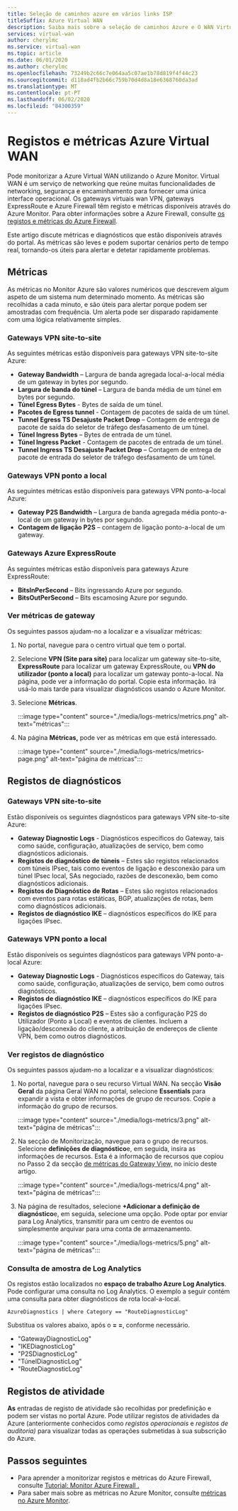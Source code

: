 ```yaml
---
title: Seleção de caminhos azure em vários links ISP
titleSuffix: Azure Virtual WAN
description: Saiba mais sobre a seleção de caminhos Azure e O WAN Virtual
services: virtual-wan
author: cherylmc
ms.service: virtual-wan
ms.topic: article
ms.date: 06/01/2020
ms.author: cherylmc
ms.openlocfilehash: 73249b2c66c7e064aa5c07ae1b78d819f4f44c23
ms.sourcegitcommit: d118ad4fb2b66c759b70d4d8a18e6368760da3ad
ms.translationtype: MT
ms.contentlocale: pt-PT
ms.lasthandoff: 06/02/2020
ms.locfileid: "84300359"
---
```

# <a name="azure-virtual-wan-logs-and-metrics"></a>Registos e métricas Azure Virtual WAN

Pode monitorizar a Azure Virtual WAN utilizando o Azure Monitor. Virtual WAN é um serviço de networking que reúne muitas funcionalidades de networking, segurança e encaminhamento para fornecer uma única interface operacional. Os gateways virtuais wan VPN, gateways ExpressRoute e Azure Firewall têm registo e métricas disponíveis através do Azure Monitor. Para obter informações sobre a Azure Firewall, consulte [os registos e métricas do Azure Firewall](../firewall/logs-and-metrics.md).

Este artigo discute métricas e diagnósticos que estão disponíveis através do portal. As métricas são leves e podem suportar cenários perto de tempo real, tornando-os úteis para alertar e detetar rapidamente problemas.

## <a name="metrics"></a>Métricas

As métricas no Monitor Azure são valores numéricos que descrevem algum aspeto de um sistema num determinado momento. As métricas são recolhidas a cada minuto, e são úteis para alertar porque podem ser amostradas com frequência. Um alerta pode ser disparado rapidamente com uma lógica relativamente simples.

### <a name="site-to-site-vpn-gateways"></a>Gateways VPN site-to-site

As seguintes métricas estão disponíveis para gateways VPN site-to-site Azure:

* **Gateway Bandwidth** – Largura de banda agregada local-a-local média de um gateway in bytes por segundo.
* **Largura de banda do túnel** – Largura de banda média de um túnel em bytes por segundo.
* **Túnel Egress Bytes** - Bytes de saída de um túnel. 
* **Pacotes de Egress tunnel** - Contagem de pacotes de saída de um túnel. 
* **Tunnel Egress TS Desajuste Packet Drop** – Contagem de entrega de pacote de saída do seletor de tráfego desfasamento de um túnel. 
* **Túnel Ingress Bytes** – Bytes de entrada de um túnel. 
* **Túnel Ingress Packet** - Contagem de pacotes de entrada de um túnel. 
* **Tunnel Ingress TS Desajuste Packet Drop** – Contagem de entrega de pacote de entrada do seletor de tráfego desfasamento de um túnel. 

### <a name="point-to-site-vpn-gateways"></a>Gateways VPN ponto a local

As seguintes métricas estão disponíveis para gateways VPN ponto-a-local Azure:

* **Gateway P2S Bandwidth** – Largura de banda agregada média ponto-a-local de um gateway in bytes por segundo.
* **Contagem de ligação P2S** – contagem de ligação ponto-a-local de um gateway.

### <a name="azure-expressroute-gateways"></a>Gateways Azure ExpressRoute

As seguintes métricas estão disponíveis para gateways Azure ExpressRoute:

* **BitsInPerSecond** – Bits ingressando Azure por segundo.
* **BitsOutPerSecond** – Bits escamosing Azure por segundo.

### <a name="view-gateway-metrics"></a><a name="metrics-steps"></a>Ver métricas de gateway

Os seguintes passos ajudam-no a localizar e a visualizar métricas:

1. No portal, navegue para o centro virtual que tem o portal.

2. Selecione **VPN (Site para site)** para localizar um gateway site-to-site, **ExpressRoute** para localizar um gateway ExpressRoute, ou **VPN do utilizador (ponto a local)** para localizar um gateway ponto-a-local. Na página, pode ver a informação do portal. Copie esta informação. Irá usá-lo mais tarde para visualizar diagnósticos usando o Azure Monitor.

3. Selecione **Métricas**.

   :::image type="content" source="./media/logs-metrics/metrics.png" alt-text="métricas":::

4. Na página **Métricas,** pode ver as métricas em que está interessado.

   :::image type="content" source="./media/logs-metrics/metrics-page.png" alt-text="página de métricas":::

## <a name="diagnostic-logs"></a><a name="diagnostic"></a>Registos de diagnósticos

### <a name="site-to-site-vpn-gateways"></a>Gateways VPN site-to-site

Estão disponíveis os seguintes diagnósticos para gateways VPN site-to-site Azure:

* **Gateway Diagnostic Logs** - Diagnósticos específicos do Gateway, tais como saúde, configuração, atualizações de serviço, bem como diagnósticos adicionais.
* **Registos de diagnóstico de túneis** – Estes são registos relacionados com túneis IPsec, tais como eventos de ligação e desconexão para um túnel IPsec local, SAs negociado, razões de desconexão, bem como diagnósticos adicionais.
* **Registos de Diagnóstico de Rotas** – Estes são registos relacionados com eventos para rotas estáticas, BGP, atualizações de rotas, bem como diagnósticos adicionais.
* **Registos de diagnóstico IKE** – diagnósticos específicos do IKE para ligações IPsec.

### <a name="point-to-site-vpn-gateways"></a>Gateways VPN ponto a local

Estão disponíveis os seguintes diagnósticos para gateways VPN ponto-a-local Azure:

* **Gateway Diagnostic Logs** - Diagnósticos específicos do Gateway, tais como saúde, configuração, atualizações de serviço, bem como outros diagnósticos.
* **Registos de diagnóstico IKE** – diagnósticos específicos do IKE para ligações IPsec.
* **Registos de diagnóstico P2S** – Estes são a configuração P2S do Utilizador (Ponto a Local) e eventos de clientes. Incluem a ligação/desconexão do cliente, a atribuição de endereços de cliente VPN, bem como outros diagnósticos.

### <a name="view-diagnostic-logs"></a><a name="diagnostic-steps"></a>Ver registos de diagnóstico

Os seguintes passos ajudam-no a localizar e a visualizar diagnósticos:

1. No portal, navegue para o seu recurso Virtual WAN. Na secção **Visão Geral** da página Geral WAN no portal, selecione **Essentials** para expandir a vista e obter informações de grupo de recursos. Copie a informação do grupo de recursos.

   :::image type="content" source="./media/logs-metrics/3.png" alt-text="página de métricas":::

2. Na secção de Monitorização, navegue para o grupo de recursos. Selecione **definições de diagnóstico**e, em seguida, insira as informações de recursos. Esta é a informação de recursos que copiou no Passo 2 da secção [de métricas do Gateway View,](#metrics-steps) no início deste artigo.

   :::image type="content" source="./media/logs-metrics/4.png" alt-text="página de métricas":::

3. Na página de resultados, selecione **+Adicionar a definição de diagnóstico**e, em seguida, selecione uma opção. Pode optar por enviar para Log Analytics, transmitir para um centro de eventos ou simplesmente arquivar para uma conta de armazenamento.

   :::image type="content" source="./media/logs-metrics/5.png" alt-text="página de métricas":::

### <a name="log-analytics-sample-query"></a><a name="sample-query"></a>Consulta de amostra de Log Analytics

Os registos estão localizados no **espaço de trabalho Azure Log Analytics**. Pode configurar uma consulta no Log Analytics. O exemplo a seguir contém uma consulta para obter diagnósticos de rota local-a-local.

```AzureDiagnostics | where Category == "RouteDiagnosticLog"```

Substitua os valores abaixo, após o **= =**, conforme necessário.

* "GatewayDiagnosticLog"
* "IKEDiagnosticLog"
* "P2SDiagnosticLog"
* "TúnelDiagnosticLog"
* "RouteDiagnosticLog"

## <a name="activity-logs"></a><a name="activity-logs"></a>Registos de atividade

**As** entradas de registo de atividade são recolhidas por predefinição e podem ser vistas no portal Azure. Pode utilizar registos de atividades da Azure (anteriormente conhecidos como *registos operacionais* e *registos de auditoria)* para visualizar todas as operações submetidas à sua subscrição do Azure.

## <a name="next-steps"></a>Passos seguintes

* Para aprender a monitorizar registos e métricas do Azure Firewall, consulte [Tutorial: Monitor Azure Firewall .](../firewall/tutorial-diagnostics.md)
* Para saber mais sobre as métricas no Azure Monitor, consulte [métricas no Azure Monitor](../azure-monitor/platform/data-platform-metrics.md).
